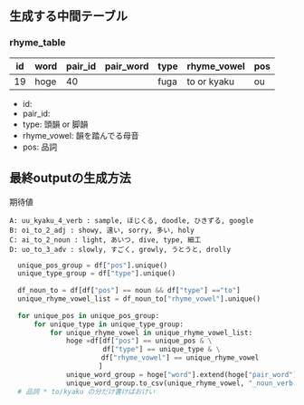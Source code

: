 

## 生成する中間テーブル
### rhyme_table

|id|word|pair_id|pair_word|type|rhyme_vowel|pos|
|----|----|----|----|----|----|----|
|19|hoge|40||fuga|to or kyaku|ou|noun|

* id:
* pair_id:
* type: 頭韻 or 脚韻
* rhyme_vowel: 韻を踏んでる母音
* pos: 品詞

## 最終outputの生成方法

期待値
```buildoutcfg
A: uu_kyaku_4_verb : sample, ほじくる, doodle, ひきずる, google
B: oi_to_2_adj : showy, 遠い, sorry, 多い, holy
C: ai_to_2_noun : light, あいつ, dive, type, 細工
D: uo_to_3_adv : slowly, すごく, growly, うとうと, drolly
```

```python
  unique_pos_group = df["pos"].unique()
  unique_type_group = df["type"].unique()
  
  df_noun_to = df[df["pos"] == noun && df["type"] =="to"]
  unique_rhyme_vowel_list = df_noun_to["rhyme_vowel"].unique()
  
  for unique_pos in unique_pos_group:
      for unique_type in unique_type_group:
          for unique_rhyme_vowel in unique_rhyme_vowel_list:
              hoge =df[df["pos"] == unique_pos & \
                       df["type"] == unique_type & \
    　　　　　　　       df["rhyme_vowel"] == unique_rhyme_vowel
                      ]
              unique_word_group = hoge["word"].extend(hoge["pair_word"]).unique()
              unique_word_group.to_csv(unique_rhyme_vowel, "_noun_verb.csv", )
  # 品詞 * to/kyaku の分だけ書けばおけい
```
